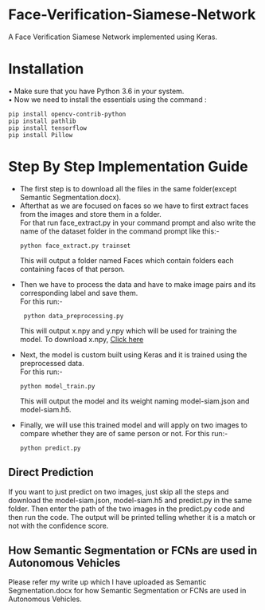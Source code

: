 # Face-Verification-Siamese-Network
A Face Verification Siamese Network implemented using Keras.
# Installation
• Make sure that you have Python 3.6 in your system.<br>
• Now we need to install the essentials using the command :
```
pip install opencv-contrib-python
pip install pathlib
pip install tensorflow
pip install Pillow
```
# Step By Step Implementation Guide
<ul>
  <li> The first step is to download all the files in the same folder(except Semantic Segmentation.docx). </li>
  <li> Afterthat as we are focused on faces so we have to first extract faces from the images and store them in a folder.<br>
    For that run face_extract.py in your command prompt and also write the name of the dataset folder in the command prompt like this:-<br>
    
```python face_extract.py trainset```

This will output a folder named Faces which contain folders each containing faces of that person.</li>
  <li> Then we have to process the data and have to make image pairs and its corresponding label and save them.<br>
    For this run:-
  
``` python data_preprocessing.py```

  This will output x.npy and y.npy which will be used for training the model. To download x.npy, <a href = "https://drive.google.com/file/d/1RRwgA3ykN7uosnKe_qlExjosn9pB15aD/view?usp=sharing">Click here</a></li>
  <li> Next, the model is custom built using Keras and it is trained using the preprocessed data.<br>
    For this run:-
  
```python model_train.py```

  This will output the model and its weight naming model-siam.json and model-siam.h5.</li>
  <li> Finally, we will use this trained model and will apply on two images to compare whether they are of same person or not.
    For this run:-
  
```python predict.py```
</li>
</ul>

## Direct Prediction
If you want to just predict on two images, just skip all the steps and download the model-siam.json, model-siam.h5 and predict.py in the same folder. Then enter the path of the two images in the predict.py code and then run the code. The output will be printed telling whether it is a match or not with the confidence score.
## How Semantic Segmentation or FCNs are used in Autonomous Vehicles
Please refer my write up which I have uploaded as Semantic Segmentation.docx for how Semantic Segmentation or FCNs are used in Autonomous Vehicles.
